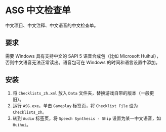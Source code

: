 # ASG 中文检查单

中文项目、中文注释、中文语音的中文检查单。

## 要求

需要 Windows 具有支持中文的 SAPI 5 语音合成包（比如 Microsoft Huihui），否则中文语音无法正常读出。语音包可在 Windows 的时间和语言设置中添加。

## 安装

1. 将 `Checklists_zh.xml` 放入 `Data` 文件夹，替换游戏自带的版本（一般更旧）。
2. 运行 `ASG.exe`，单击 `Gameplay` 标签页，将 `Checklist File` 设为 `Checklists_zh`。
3. 转到 `Audio` 标签页，将 `Speech Synthesis - Ship` 设置为某一中文语音，如 `Huihui`。
